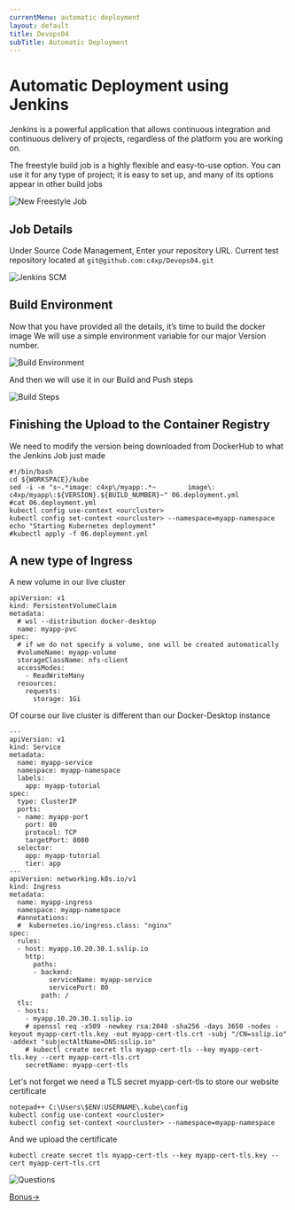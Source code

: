 ```yaml
---
currentMenu: automatic deployment
layout: default
title: Devops04
subTitle: Automatic Deployment
---
```


# Automatic Deployment using Jenkins

Jenkins is a powerful application that allows continuous integration and continuous delivery of projects, regardless of the platform you are working on.

The freestyle build job is a highly flexible and easy-to-use option. You can use it for any type of project; it is easy to set up, and many of its options appear in other build jobs

![New Freestyle Job](https://raw.githubusercontent.com/c4xp/Devops04/master/assets/jenkins-new.png)

## Job Details

Under Source Code Management, Enter your repository URL. Current test repository located at `git@github.com:c4xp/Devops04.git`

![Jenkins SCM](https://raw.githubusercontent.com/c4xp/Devops04/master/assets/jenkins-scm.png)

## Build Environment

Now that you have provided all the details, it’s time to build the docker image
We will use a simple environment variable for our major Version number.

![Build Environment](https://raw.githubusercontent.com/c4xp/Devops04/master/assets/jenkins-buildenv.png)

And then we will use it in our Build and Push steps

![Build Steps](https://raw.githubusercontent.com/c4xp/Devops04/master/assets/jenkins-buildsteps.png)

## Finishing the Upload to the Container Registry

We need to modify the version being downloaded from DockerHub to what the Jenkins Job just made

```
#!/bin/bash
cd ${WORKSPACE}/kube
sed -i -e "s~.*image: c4xp\/myapp:.*~        image\: c4xp/myapp\:${VERSION}.${BUILD_NUMBER}~" 06.deployment.yml
#cat 06.deployment.yml
kubectl config use-context <ourcluster>
kubectl config set-context <ourcluster> --namespace=myapp-namespace
echo "Starting Kubernetes deployment"
#kubectl apply -f 06.deployment.yml
```

## A new type of Ingress

A new volume in our live cluster

```
apiVersion: v1
kind: PersistentVolumeClaim
metadata:
  # wsl --distribution docker-desktop
  name: myapp-pvc
spec:
  # if we do not specify a volume, one will be created automatically
  #volumeName: myapp-volume
  storageClassName: nfs-client
  accessModes:
    - ReadWriteMany
  resources:
    requests:
      storage: 1Gi
```

Of course our live cluster is different than our Docker-Desktop instance

```
---
apiVersion: v1
kind: Service
metadata:
  name: myapp-service
  namespace: myapp-namespace
  labels:
    app: myapp-tutorial
spec:
  type: ClusterIP
  ports:
  - name: myapp-port
    port: 80
    protocol: TCP
    targetPort: 8080
  selector:
    app: myapp-tutorial
    tier: app
---
apiVersion: networking.k8s.io/v1
kind: Ingress
metadata:
  name: myapp-ingress
  namespace: myapp-namespace
  #annotations:
  #  kubernetes.io/ingress.class: "nginx"
spec:
  rules:
  - host: myapp.10.20.30.1.sslip.io
    http:
      paths:
      - backend:
          serviceName: myapp-service
          servicePort: 80
        path: /
  tls:
  - hosts:
    - myapp.10.20.30.1.sslip.io
    # openssl req -x509 -newkey rsa:2048 -sha256 -days 3650 -nodes -keyout myapp-cert-tls.key -out myapp-cert-tls.crt -subj "/CN=sslip.io" -addext "subjectAltName=DNS:sslip.io"
    # kubectl create secret tls myapp-cert-tls --key myapp-cert-tls.key --cert myapp-cert-tls.crt
    secretName: myapp-cert-tls
```

Let's not forget we need a TLS secret myapp-cert-tls to store our website certificate

```
notepad++ C:\Users\$ENV:USERNAME\.kube\config
kubectl config use-context <ourcluster>
kubectl config set-context <ourcluster> --namespace=myapp-namespace
```

And we upload the certificate

```
kubectl create secret tls myapp-cert-tls --key myapp-cert-tls.key --cert myapp-cert-tls.crt
```

![Questions](https://raw.githubusercontent.com/c4xp/Devops04/master/assets/questions.png)

[Bonus→](bonus.md)